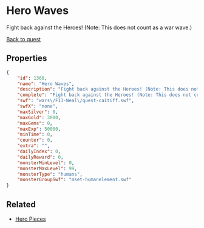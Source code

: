 # Hero Waves

Fight back against the Heroes! (Note: This does not count as a war wave.)

[Back to quest](../quests.md)

## Properties

```json
{
    "id": 1360,
    "name": "Hero Waves",
    "description": "Fight back against the Heroes! (Note: This does not count as a war wave.)",
    "complete": "Fight back against the Heroes! (Note: This does not count as a war wave.)",
    "swf": "wars\/F13-Weal\/quest-caitiff.swf",
    "swfX": "none",
    "maxSilver": 0,
    "maxGold": 3000,
    "maxGems": 0,
    "maxExp": 50000,
    "minTime": 0,
    "counter": 0,
    "extra": "",
    "dailyIndex": 0,
    "dailyReward": 0,
    "monsterMinLevel": 0,
    "monsterMaxLevel": 99,
    "monsterType": "humans",
    "monsterGroupSwf": "mset-humanelement.swf"
}
```

## Related

- [Hero Pieces](../items/15769-hero-pieces.md)

